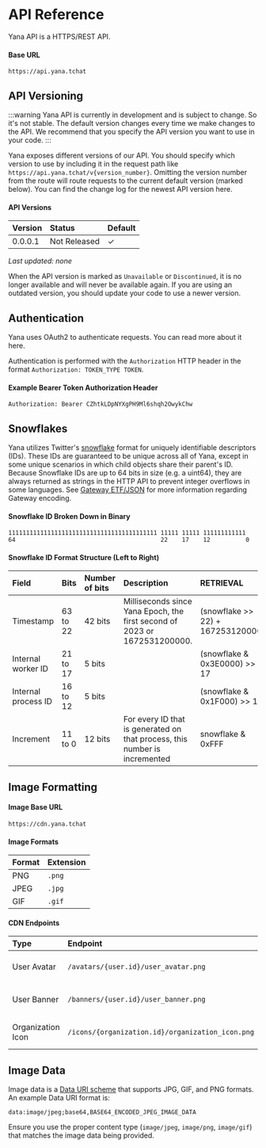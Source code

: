 # API Reference

Yana API is a HTTPS/REST API.

#### Base URL

```
https://api.yana.tchat
```

## API Versioning

:::warning
Yana API is currently in development and is subject to change. So it's not stable. The default version changes every time we make changes to the API. We recommend that you specify the API version you want to use in your code.
:::

Yana exposes different versions of our API. You should specify which version to use by including it in the request path like `https://api.yana.tchat/v{version_number}`. Omitting the version number from the route will route requests to the current default version (marked below). You can find the change log for the newest API version here.

#### API Versions

| Version       | Status        | Default   |
| :---          | :---          | :---      |
| 0.0.0.1       | Not Released  | ✓        |

*Last updated: none*

When the API version is marked as `Unavailable` or `Discontinued`, it is no longer available and will never be available again. If you are using an outdated version, you should update your code to use a newer version.

## Authentication

Yana uses OAuth2 to authenticate requests. You can read more about it here.

Authentication is performed with the `Authorization` HTTP header in the format `Authorization: TOKEN_TYPE TOKEN`.

#### Example Bearer Token Authorization Header

```
Authorization: Bearer CZhtkLDpNYXgPH9Ml6shqh2OwykChw
```

## Snowflakes

Yana utilizes Twitter's [snowflake](https://github.com/twitter/snowflake/tree/snowflake-2010) format for uniquely identifiable descriptors (IDs). These IDs are guaranteed to be unique across all of Yana, except in some unique scenarios in which child objects share their parent's ID. Because Snowflake IDs are up to 64 bits in size (e.g. a uint64), they are always returned as strings in the HTTP API to prevent integer overflows in some languages. See [Gateway ETF/JSON](https://discord.com/developers/docs/topics/gateway#encoding-and-compression) for more information regarding Gateway encoding.

#### Snowflake ID Broken Down in Binary

```
111111111111111111111111111111111111111111 11111 11111 111111111111
64                                         22    17    12          0
```

#### Snowflake ID Format Structure (Left to Right)

| Field                 | Bits      | Number of bits    | Description                                                                   | RETRIEVAL                         |
| :---                  | :---      | :---              | :---                                                                          | :---                              |
| Timestamp             | 63 to 22  | 42 bits           | Milliseconds since Yana Epoch, the first second of 2023 or 1672531200000.     | (snowflake >> 22) + 1672531200000 |
| Internal worker ID    | 21 to 17  | 5 bits            |                                                                               | (snowflake & 0x3E0000) >> 17      |
| Internal process ID   | 16 to 12  | 5 bits            |                                                                               | (snowflake & 0x1F000) >> 12       |
| Increment             | 11 to 0   | 12 bits           | For every ID that is generated on that process, this number is incremented    | snowflake & 0xFFF                 |

## Image Formatting

#### Image Base URL

```
https://cdn.yana.tchat
```

#### Image Formats

| Format | Extension |
| :---   | :---      |
| PNG    | `.png`    |
| JPEG   | `.jpg`    |
| GIF    | `.gif`    |

#### CDN Endpoints

| Type              | Endpoint                                            | Supports          |
| :---              | :---                                                | :---              |
| User Avatar       | `/avatars/{user.id}/user_avatar.png`                | PNG, JPEG, GIF    |
| User Banner       | `/banners/{user.id}/user_banner.png`                | PNG, JPEG, GIF    |
| Organization Icon | `/icons/{organization.id}/organization_icon.png`    | PNG, JPEG, GIF    |

## Image Data

Image data is a [Data URI scheme](https://en.wikipedia.org/wiki/Data_URI_scheme) that supports JPG, GIF, and PNG formats. An example Data URI format is:

```
data:image/jpeg;base64,BASE64_ENCODED_JPEG_IMAGE_DATA
```

Ensure you use the proper content type (`image/jpeg`, `image/png`, `image/gif`) that matches the image data being provided.